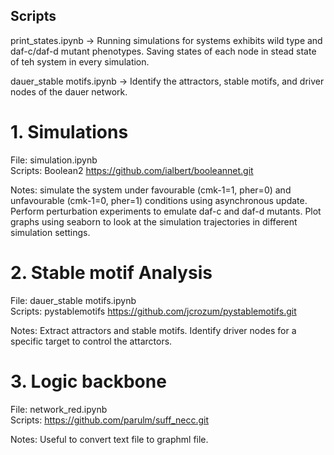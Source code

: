 ## Scripts

print_states.ipynb -> Running simulations for systems exhibits wild type and daf-c/daf-d mutant phenotypes. 
                      Saving states of each node in stead state of teh system in every simulation. 
                      
dauer_stable motifs.ipynb -> Identify the attractors, stable motifs, and driver nodes of the dauer network. 

# 1. Simulations

File: simulation.ipynb\
Scripts: Boolean2 
         https://github.com/ialbert/booleannet.git

Notes: simulate the system under favourable (cmk-1=1, pher=0) and unfavourable (cmk-1=0, pher=1) conditions using asynchronous update. Perform perturbation experiments to emulate daf-c and daf-d mutants. Plot graphs using seaborn to look at the simulation trajectories in different simulation settings. 


# 2. Stable motif Analysis

File: dauer_stable motifs.ipynb\
Scripts: pystablemotifs
         https://github.com/jcrozum/pystablemotifs.git

Notes: Extract attractors and stable motifs. Identify driver nodes for a specific target to control the attarctors. 


# 3. Logic backbone

File: network_red.ipynb\
Scripts: https://github.com/parulm/suff_necc.git

Notes: Useful to convert text file to graphml file. 

